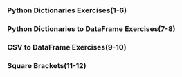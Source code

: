 <h3>Python Dictionaries Exercises(1-6)</h3>

<h3>Python Dictionaries to DataFrame Exercises(7-8)</h3>

<h3>CSV to DataFrame Exercises(9-10)</h3>
<h3>Square  Brackets(11-12)</h3>